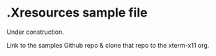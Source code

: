 # .Xresources sample file

Under construction.

Link to the samples Github repo & clone that repo to the xterm-x11 org.
